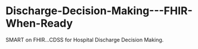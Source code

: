 # Discharge-Decision-Making---FHIR-When-Ready
SMART on FHIR…CDSS for Hospital  Discharge Decision Making. 

